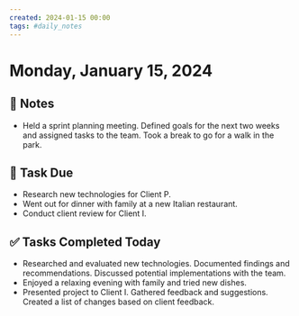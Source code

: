 ```yaml
---
created: 2024-01-15 00:00
tags: #daily_notes
---
```


# Monday, January 15, 2024

## 📓 Notes
- Held a sprint planning meeting. Defined goals for the next two weeks and assigned tasks to the team. Took a break to go for a walk in the park.

## 📅 Task Due
- Research new technologies for Client P.
- Went out for dinner with family at a new Italian restaurant.
- Conduct client review for Client I.

## ✅ Tasks Completed Today
- Researched and evaluated new technologies. Documented findings and recommendations. Discussed potential implementations with the team.
- Enjoyed a relaxing evening with family and tried new dishes.
- Presented project to Client I. Gathered feedback and suggestions. Created a list of changes based on client feedback.